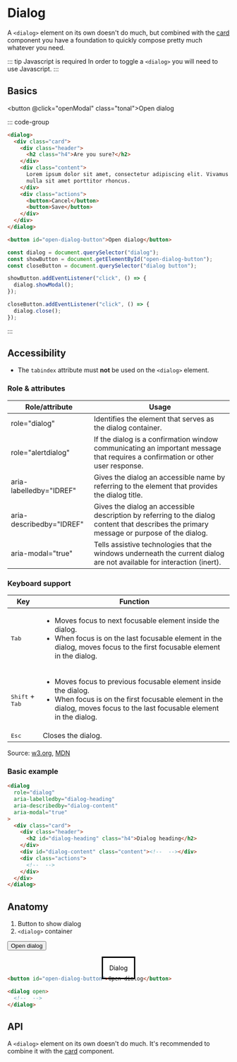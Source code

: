 <style scoped>
	@import "../../../src/button/button-base.css";
  @import "../../../src/button/button-variants.css";
	@import "../../../src/surfaces/card.css";
  @import "../../../src/feedback/dialog.css";

	.anatomy :where(button, dialog){
    outline: var(--_anatomy-border-red);
    outline-offset: 3px;
	}
</style>

<script setup>
	import {ref} from "vue"
	const dialog = ref()

	function openModal() {
		dialog.value?.showModal()
	}

	function closeModal() {
		dialog.value?.close()
	}
</script>

# Dialog

A `<dialog>` element on its own doesn't do much, but combined with the [card](/components/surfaces/card) component you have a foundation to quickly compose pretty much whatever you need.

::: tip Javascript is required
In order to toggle a `<dialog>` you will need to use Javascript.
:::

## Basics

<div class="example-wrapper">
   <div class="example">

<button @click="openModal" class="tonal">Open dialog</button>

<dialog ref="dialog" role="dialog" aria-labelledby="dialog-heading" aria-modal="true" class="card elevated">
		<div class="header">
			<h2 id="dialog-heading" class="h4">Are you sure?</h2>
		</div>
		<div class="content">
			Lorem ipsum dolor sit amet, consectetur adipiscing elit. Vivamus sodales,
      nulla sit amet porttitor rhoncus.
		</div>
		<div class="actions">
			<button @click="closeModal">Cancel</button>
			<button @click="closeModal">Save</button>
		</div>
</dialog>
  </div>

::: code-group

```html [dialog.html]
<dialog>
  <div class="card">
    <div class="header">
      <h2 class="h4">Are you sure?</h2>
    </div>
    <div class="content">
      Lorem ipsum dolor sit amet, consectetur adipiscing elit. Vivamus sodales,
      nulla sit amet porttitor rhoncus.
    </div>
    <div class="actions">
      <button>Cancel</button>
      <button>Save</button>
    </div>
  </div>
</dialog>

<button id="open-dialog-button">Open dialog</button>
```

```js [dialog.js]
const dialog = document.querySelector("dialog");
const showButton = document.getElementById("open-dialog-button");
const closeButton = document.querySelector("dialog button");

showButton.addEventListener("click", () => {
  dialog.showModal();
});

closeButton.addEventListener("click", () => {
  dialog.close();
});
```

:::

</div>

## Accessibility

- The `tabindex` attribute must **not** be used on the `<dialog>` element.

### Role & attributes

| Role/attribute           | Usage                                                                                                                                      |
| ------------------------ | ------------------------------------------------------------------------------------------------------------------------------------------ |
| role="dialog"            | Identifies the element that serves as the dialog container.                                                                                |
| role="alertdialog"       | If the dialog is a confirmation window communicating an important message that requires a confirmation or other user response.             |
| aria-labelledby="IDREF"  | Gives the dialog an accessible name by referring to the element that provides the dialog title.                                            |
| aria-describedby="IDREF" | Gives the dialog an accessible description by referring to the dialog content that describes the primary message or purpose of the dialog. |
| aria-modal="true"        | Tells assistive technologies that the windows underneath the current dialog are not available for interaction (inert).                     |

### Keyboard support

| Key                               | Function                                                                                                                                                                                                    |
| --------------------------------- | ----------------------------------------------------------------------------------------------------------------------------------------------------------------------------------------------------------- |
| <kbd>Tab</kbd>                    | <ul><li>Moves focus to next focusable element inside the dialog.</li><li>When focus is on the last focusable element in the dialog, moves focus to the first focusable element in the dialog.</li></ul>     |
| <kbd>Shift</kbd> + <kbd>Tab</kbd> | <ul><li>Moves focus to previous focusable element inside the dialog.</li><li>When focus is on the first focusable element in the dialog, moves focus to the last focusable element in the dialog.</li></ul> |
| <kbd>Esc</kbd>                    | Closes the dialog.                                                                                                                                                                                          |

Source: [w3.org](https://www.w3.org/WAI/ARIA/apg/patterns/dialog-modal/examples/dialog/#rps_label), [MDN](https://developer.mozilla.org/en-US/docs/Web/HTML/Element/dialog#accessibility)

### Basic example

```html {2,3,4,5,9,11}
<dialog
  role="dialog"
  aria-labelledby="dialog-heading"
  aria-describedby="dialog-content"
  aria-modal="true"
>
  <div class="card">
    <div class="header">
      <h2 id="dialog-heading" class="h4">Dialog heading</h2>
    </div>
    <div id="dialog-content" class="content"><!--  --></div>
    <div class="actions">
      <!--  -->
    </div>
  </div>
</dialog>
```

## Anatomy

1. Button to show dialog
2. `<dialog>` container

<div class="example-wrapper">
   <div class="example stack anatomy" style="min-height: 4rem;">

<button class="tonal">Open dialog</button>

<dialog open style="margin-block-start: 0;">Dialog</dialog>
  </div>

```html
<button id="open-dialog-button">Open dialog</button>

<dialog open>
  <!--  -->
</dialog>
```

</div>

## API

A `<dialog>` element on its own doesn't do much. It's recommended to combine it with the [card](/components/surfaces/card) component.
